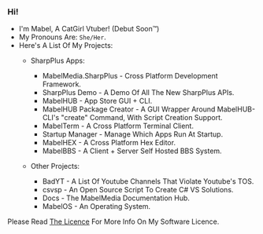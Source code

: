 ### Hi!

- I'm Mabel, A CatGirl Vtuber! (Debut Soon™)
- My Pronouns Are: `She/Her`.
- Here's A List Of My Projects:
  - SharpPlus Apps:
    - MabelMedia.SharpPlus - Cross Platform Development Framework.
    - SharpPlus Demo - A Demo Of All The New SharpPlus APIs.
    - MabelHUB - App Store GUI + CLI.
    - MabelHUB Package Creator - A GUI Wrapper Around MabelHUB-CLI's "create" Command, With Script Creation Support.
    - MabelTerm - A Cross Platform Terminal Client.
    - Startup Manager - Manage Which Apps Run At Startup.
    - MabelHEX - A Cross Platform Hex Editor.
    - MabelBBS - A Client + Server Self Hosted BBS System.

  - Other Projects: 
    - BadYT - A List Of Youtube Channels That Violate Youtube's TOS.
    - csvsp - An Open Source Script To Create C# VS Solutions.
    - Docs - The MabelMedia Documentation Hub.
    - MabelOS - An Operating System.

Please Read <a href="https://github.com/MabelMedia-LLC/MCSPSL/">The Licence</a> For More Info On My Software Licence.
